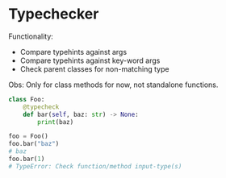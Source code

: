 # Typechecker 

Functionality:

- Compare typehints against args
- Compare typehints against key-word args
- Check parent classes for non-matching type

Obs: Only for class methods for now, not standalone functions.

```python 
class Foo:
    @typecheck
    def bar(self, baz: str) -> None:
        print(baz)

foo = Foo()
foo.bar("baz")
# baz
foo.bar(1)
# TypeError: Check function/method input-type(s)
```
